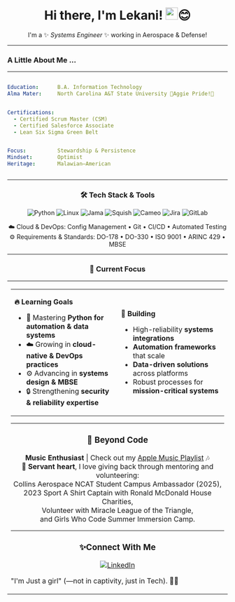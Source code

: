 <div align="center">

# Hi there, I'm Lekani! <img src="https://media.giphy.com/media/hvRJCLFzcasrR4ia7z/giphy.gif" width="28">😊

I'm a ✨ _Systems Engineer_  ✨ working in Aerospace & Defense!

</div>

---



###  A Little About Me ...


---

```yaml

Education:      B.A. Information Technology
Alma Mater:     North Carolina A&T State University 💛Aggie Pride!💙 


Certifications:
  - Certified Scrum Master (CSM)
  - Certified Salesforce Associate
  - Lean Six Sigma Green Belt


Focus:          Stewardship & Persistence
Mindset:        Optimist
Heritage:       Malawian–American



```

---

<div align="center">

### 🛠️ Tech Stack & Tools

</div>

<div align="center">

![Python](https://img.shields.io/badge/Python-3776AB?style=for-the-badge&logo=python&logoColor=white)
![Linux](https://img.shields.io/badge/Linux-FCC624?style=for-the-badge&logo=linux&logoColor=black)
![Jama](https://img.shields.io/badge/Jama-FF6600?style=for-the-badge&logoColor=white)
![Squish](https://img.shields.io/badge/Squish-1E8E3E?style=for-the-badge&logoColor=white)
![Cameo](https://img.shields.io/badge/Cameo-003366?style=for-the-badge&logoColor=white)
![Jira](https://img.shields.io/badge/Jira-0052CC?style=for-the-badge&logo=jira&logoColor=white)
![GitLab](https://img.shields.io/badge/GitLab-FCA121?style=for-the-badge&logo=gitlab&logoColor=white)



☁️ Cloud & DevOps: Config Management • Git • CI/CD • Automated Testing  
⚙️ Requirements & Standards: DO-178 • DO-330 • ISO 9001 • ARINC 429 • MBSE  

</div>

---

<div align="center">

### 🎯 Current Focus

</div>

<table align="center">
<tr>
<td width="50%">

</div>

<table align="center">
<tr>
<td width="50%">

**🔥 Learning Goals**  
- 🐍 Mastering **Python for automation & data systems**  
- ☁️ Growing in **cloud-native & DevOps practices**  
- ⚙️ Advancing in **systems design & MBSE**  
- 🔒 Strengthening **security & reliability expertise**  

</td>
<td width="50%">

**🚀 Building**  
- High-reliability **systems integrations**  
- **Automation frameworks** that scale  
- **Data-driven solutions** across platforms  
- Robust processes for **mission-critical systems**  

</td>
</tr>
</table>

---

<div align="center">

### 🎵 Beyond Code

**Music Enthusiast** | Check out my [Apple Music Playlist](https://music.apple.com/profile/XLEKANI) 🎶  
💛 **Servant heart**, I love giving back through mentoring and volunteering:  
   Collins Aerospace NCAT Student Campus Ambassador (2025),  
   2023 Sport A Shirt Captain with Ronald McDonald House Charities,  
   Volunteer with Miracle League of the Triangle,  
   and Girls Who Code Summer Immersion Camp.  

</div>

---

<div align="center">

### ✨Connect With Me

[![LinkedIn](https://img.shields.io/badge/LinkedIn-0A66C2?style=for-the-badge&logo=linkedin&logoColor=white)](https://www.linkedin.com/in/lekani-sulaimana-csm-3b9943137/)

</div>

"I'm Just a girl" (—not in captivity, just in Tech). 🤘😝 

